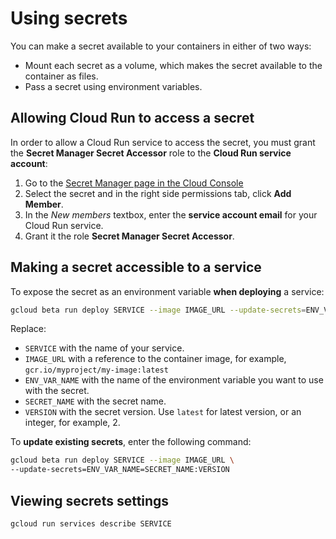 # Using secrets

You can make a secret available to your containers in either of two ways:

- Mount each secret as a volume, which makes the secret available to the container as files.
- Pass a secret using environment variables. 

## Allowing Cloud Run to access a secret

In order to allow a Cloud Run service to access the secret, you must grant the **Secret Manager Secret Accessor** role to the **Cloud Run service account**:

1. Go to the [Secret Manager page in the Cloud Console](https://console.cloud.google.com/security/secret-manager)
2. Select the secret and in the right side permissions tab, click **Add Member**.
3. In the *New members* textbox, enter the **service account email** for your Cloud Run service.
4. Grant it the role **Secret Manager Secret Accessor**.


## Making a secret accessible to a service

To expose the secret as an environment variable **when deploying** a service:

```sh
gcloud beta run deploy SERVICE --image IMAGE_URL --update-secrets=ENV_VAR_NAME=SECRET_NAME:VERSION
```

Replace:

- `SERVICE` with the name of your service.
- `IMAGE_URL` with a reference to the container image, for example, `gcr.io/myproject/my-image:latest`
- `ENV_VAR_NAME` with the name of the environment variable you want to use with the secret.
- `SECRET_NAME` with the secret name.
- `VERSION` with the secret version. Use `latest` for latest version, or an integer, for example, 2.

To **update existing secrets**, enter the following command:

```sh
gcloud beta run deploy SERVICE --image IMAGE_URL \
--update-secrets=ENV_VAR_NAME=SECRET_NAME:VERSION
```

## Viewing secrets settings

```sh
gcloud run services describe SERVICE
```
